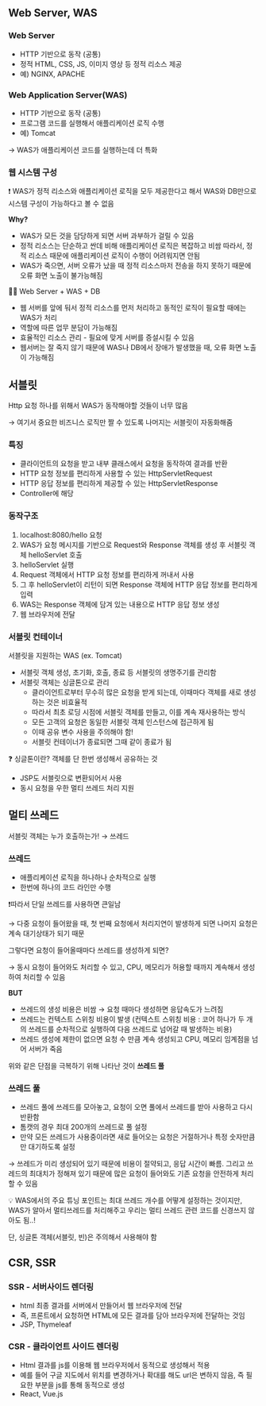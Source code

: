 ## Web Server, WAS

### Web Server

- HTTP 기반으로 동작 (공통)
- 정적 HTML, CSS, JS, 이미지 영상 등 정적 리소스 제공
- 예) NGINX, APACHE

### Web Application Server(WAS)

- HTTP 기반으로 동작 (공통)
- 프로그램 코드를 실행해서 애플리케이션 로직 수행
- 예) Tomcat

→ WAS가 애플리케이션 코드를 실행하는데 더 특화

### 웹 시스템 구성

❗️ WAS가 정적 리소스와 애플리케이션 로직을 모두 제공한다고 해서 WAS와 DB만으로 시스템 구성이 가능하다고 볼 수 없음

**Why?**

- WAS가 모든 것을 담당하게 되면 서버 과부하가 걸릴 수 있음
- 정적 리소스는 단순하고 싼데 비해 애플리케이션 로직은 복잡하고 비쌈
  따라서, 정적 리소스 때문에 애플리케이션 로직이 수행이 어려워지면 안됨
- WAS가 죽으면, 서버 오류가 났을 때 정적 리소스마저 전송을 하지 못하기 때문에 오류 화면 노출이 불가능해짐

👍🏻 Web Server + WAS + DB

- 웹 서버를 앞에 둬서 정적 리소스를 먼저 처리하고 동적인 로직이 필요할 때에는 WAS가 처리
- 역할에 따른 업무 분담이 가능해짐
- 효율적인 리소스 관리 - 필요에 맞게 서버를 증설시킬 수 있음
- 웹서버는 잘 죽지 않기 때문에 WAS나 DB에서 장애가 발생했을 때, 오류 화면 노출이 가능해짐

## 서블릿

Http 요청 하나를 위해서 WAS가 동작해야할 것들이 너무 많음

→ 여기서 중요한 비즈니스 로직만 짤 수 있도록 나머지는 서블릿이 자동화해줌

### 특징

- 클라이언트의 요청을 받고 내부 클래스에서 요청을 동작하여 결과를 반환
- HTTP 요청 정보를 편리하게 사용할 수 있는 HttpServletRequest
- HTTP 응답 정보를 편리하게 제공할 수 있는 HttpServletResponse
- Controller에 해당

### 동작구조

1. localhost:8080/hello 요청
2. WAS가 요청 메시지를 기반으로 Request와 Response 객체를 생성 후 서블릿 객체 helloServlet 호출
3. helloServlet 실행
4. Request 객체에서 HTTP 요청 정보를 편리하게 꺼내서 사용
5. 그 후 helloServlet이 리턴이 되면 Response 객체에 HTTP 응답 정보를 편리하게 입력
6. WAS는 Response 객체에 담겨 있는 내용으로 HTTP 응답 정보 생성
7. 웹 브라우저에 전달

### 서블릿 컨테이너

서블릿을 지원하는 WAS (ex. Tomcat)

- 서블릿 객체 생성, 초기화, 호출, 종료 등 서블릿의 생명주기를 관리함
- 서블릿 객체는 싱글톤으로 관리
    - 클라이언트로부터 무수히 많은 요청을 받게 되는데, 이때마다 객체를 새로 생성하는 것은 비효율적
    - 따라서 최초 로딩 시점에 서블릿 객체를 만들고, 이를 계속 재사용하는 방식
    - 모든 고객의 요청은 동일한 서블릿 객체 인스턴스에 접근하게 됨
    - 이때 공유 변수 사용을 주의해야 함!
    - 서블릿 컨테이너가 종료되면 그때 같이 종료가 됨

<aside>
❓ 싱글톤이란?
객체를 단 한번 생성해서 공유하는 것

</aside>

- JSP도 서블릿으로 변환되어서 사용
- 동시 요청을 우한 멀티 쓰레드 처리 지원

## 멀티 쓰레드

서블릿 객체는 누가 호출하는가! → 쓰레드

### 쓰레드

- 애플리케이션 로직을 하나하나 순차적으로 실행
- 한번에 하나의 코드 라인만 수행

❗️따라서 단일 쓰레드를 사용하면 큰일남

→ 다중 요청이 들어왔을 때, 첫 번째 요청에서 처리지연이 발생하게 되면 나머지 요청은 계속 대기상태가 되기 때문

그렇다면 요청이 들어올때마다 쓰레드를 생성하게 되면?

→ 동시 요청이 들어와도 처리할 수 있고, CPU, 메모리가 허용할 때까지 계속해서 생성하여 처리할 수 있음

**BUT**

- 쓰레드의 생성 비용은 비쌈 → 요청 때마다 생성하면 응답속도가 느려짐
- 쓰레드는 컨텍스트 스위칭 비용이 발생 (컨텍스트 스위칭 비용 : 코어 하나가 두 개의 쓰레드를 순차적으로 실행하여 다음 쓰레드로 넘어갈 때 발생하는 비용)
- 쓰레드 생성에 제한이 없으면 요청 수 만큼 계속 생성되고 CPU, 메모리 임계점을 넘어 서버가 죽음

위와 같은 단점을 극복하기 위해 나타난 것이 **쓰레드 풀**

### 쓰레드 풀

- 쓰레드 풀에 쓰레드를 모아놓고, 요청이 오면 풀에서 쓰레드를 받아 사용하고 다시 반환함
- 톰캣의 경우 최대 200개의 쓰레드로 풀 설정
- 만약 모든 쓰레드가 사용중이라면 새로 들어오는 요청은 거절하거나 특정 숫자만큼만 대기하도록 설정

→ 쓰레드가 미리 생성되어 있기 때문에 비용이 절약되고, 응답 시간이 빠름. 그리고 쓰레드의 최대치가 정해져 있기 때문에 많은 요청이 들어와도 기존 요청을 안전하게 처리할 수 있음

<aside>
💡 WAS에서의 주요 튜닝 포인트는 최대 쓰레드 개수를 어떻게 설정하는 것이지만, WAS가 알아서 멀티쓰레드를 처리해주고 우리는 멀티 쓰레드 관련 코드를 신경쓰지 않아도 됨..!

단, 싱글톤 객체(서블릿, 빈)은 주의해서 사용해야 함

</aside>

## CSR, SSR

### SSR - 서버사이드 렌더링

- html 최종 결과를 서버에서 만들어서 웹 브라우저에 전달
- 즉, 프론트에서 요청하면 HTML에 모든 결과를 담아 브라우저에 전달하는 것임
- JSP, Thymeleaf

### CSR - 클라이언트 사이드 렌더링

- Html 결과를 js를 이용해 웹 브라우저에서 동적으로 생성해서 적용
- 예를 들어 구글 지도에서 위치를 변경하거나 확대를 해도 url은 변하지 않음, 즉 필요한 부분을 js를 통해 동적으로 생성
- React, Vue.js